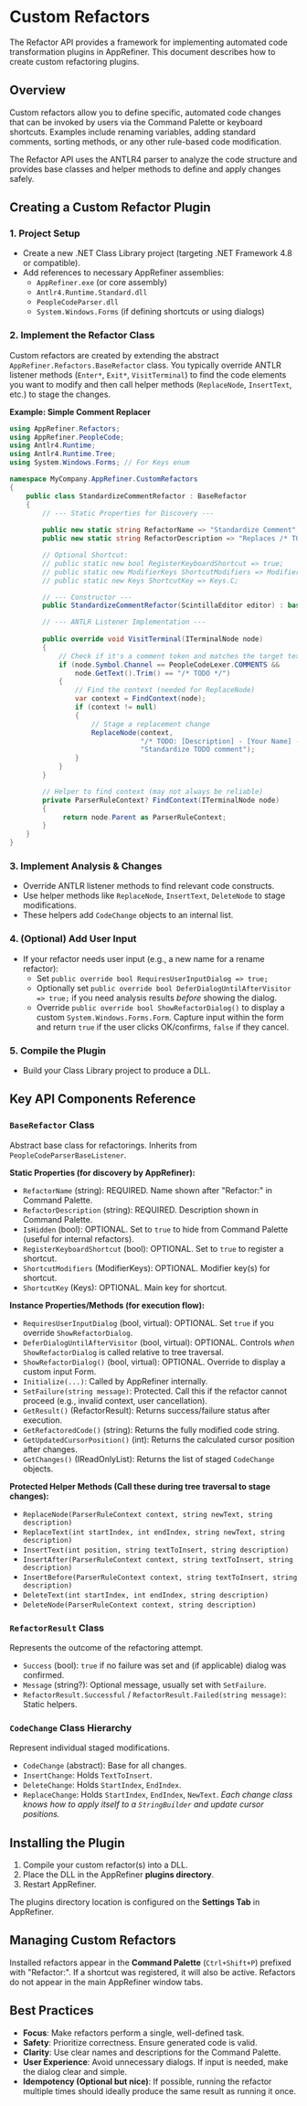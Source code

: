 # Custom Refactors

The Refactor API provides a framework for implementing automated code transformation plugins in AppRefiner. This document describes how to create custom refactoring plugins.

## Overview

Custom refactors allow you to define specific, automated code changes that can be invoked by users via the Command Palette or keyboard shortcuts. Examples include renaming variables, adding standard comments, sorting methods, or any other rule-based code modification.

The Refactor API uses the ANTLR4 parser to analyze the code structure and provides base classes and helper methods to define and apply changes safely.

## Creating a Custom Refactor Plugin

### 1. Project Setup

-   Create a new .NET Class Library project (targeting .NET Framework 4.8 or compatible).
-   Add references to necessary AppRefiner assemblies:
    -   `AppRefiner.exe` (or core assembly)
    -   `Antlr4.Runtime.Standard.dll`
    -   `PeopleCodeParser.dll`
    -   `System.Windows.Forms` (if defining shortcuts or using dialogs)

### 2. Implement the Refactor Class

Custom refactors are created by extending the abstract `AppRefiner.Refactors.BaseRefactor` class. You typically override ANTLR listener methods (`Enter*`, `Exit*`, `VisitTerminal`) to find the code elements you want to modify and then call helper methods (`ReplaceNode`, `InsertText`, etc.) to stage the changes.

**Example: Simple Comment Replacer**

```csharp
using AppRefiner.Refactors;
using AppRefiner.PeopleCode;
using Antlr4.Runtime;
using Antlr4.Runtime.Tree;
using System.Windows.Forms; // For Keys enum

namespace MyCompany.AppRefiner.CustomRefactors
{
    public class StandardizeCommentRefactor : BaseRefactor
    {
        // --- Static Properties for Discovery ---
        
        public new static string RefactorName => "Standardize Comment"; 
        public new static string RefactorDescription => "Replaces /* TODO */ comments with standard format.";

        // Optional Shortcut:
        // public static new bool RegisterKeyboardShortcut => true; 
        // public static new ModifierKeys ShortcutModifiers => ModifierKeys.Control | ModifierKeys.Shift;
        // public static new Keys ShortcutKey => Keys.C;

        // --- Constructor ---
        public StandardizeCommentRefactor(ScintillaEditor editor) : base(editor) { }

        // --- ANTLR Listener Implementation ---
        
        public override void VisitTerminal(ITerminalNode node)
        {
            // Check if it's a comment token and matches the target text
            if (node.Symbol.Channel == PeopleCodeLexer.COMMENTS && 
                node.GetText().Trim() == "/* TODO */")
            {
                // Find the context (needed for ReplaceNode)
                var context = FindContext(node);
                if (context != null)
                {   
                    // Stage a replacement change
                    ReplaceNode(context, 
                                "/* TODO: [Description] - [Your Name] - [Date] */", 
                                "Standardize TODO comment");
                }
            }
        }

        // Helper to find context (may not always be reliable)
        private ParserRuleContext? FindContext(ITerminalNode node)
        {
             return node.Parent as ParserRuleContext;
        }
    }
}
```

### 3. Implement Analysis & Changes

-   Override ANTLR listener methods to find relevant code constructs.
-   Use helper methods like `ReplaceNode`, `InsertText`, `DeleteNode` to stage modifications.
-   These helpers add `CodeChange` objects to an internal list.

### 4. (Optional) Add User Input

-   If your refactor needs user input (e.g., a new name for a rename refactor):
    -   Set `public override bool RequiresUserInputDialog => true;`
    -   Optionally set `public override bool DeferDialogUntilAfterVisitor => true;` if you need analysis results *before* showing the dialog.
    -   Override `public override bool ShowRefactorDialog()` to display a custom `System.Windows.Forms.Form`. Capture input within the form and return `true` if the user clicks OK/confirms, `false` if they cancel.

### 5. Compile the Plugin

-   Build your Class Library project to produce a DLL.

## Key API Components Reference

### `BaseRefactor` Class

Abstract base class for refactorings. Inherits from `PeopleCodeParserBaseListener`.

**Static Properties (for discovery by AppRefiner):**
-   `RefactorName` (string): REQUIRED. Name shown after "Refactor:" in Command Palette.
-   `RefactorDescription` (string): REQUIRED. Description shown in Command Palette.
-   `IsHidden` (bool): OPTIONAL. Set to `true` to hide from Command Palette (useful for internal refactors).
-   `RegisterKeyboardShortcut` (bool): OPTIONAL. Set to `true` to register a shortcut.
-   `ShortcutModifiers` (ModifierKeys): OPTIONAL. Modifier key(s) for shortcut.
-   `ShortcutKey` (Keys): OPTIONAL. Main key for shortcut.

**Instance Properties/Methods (for execution flow):**
-   `RequiresUserInputDialog` (bool, virtual): OPTIONAL. Set `true` if you override `ShowRefactorDialog`.
-   `DeferDialogUntilAfterVisitor` (bool, virtual): OPTIONAL. Controls *when* `ShowRefactorDialog` is called relative to tree traversal.
-   `ShowRefactorDialog()` (bool, virtual): OPTIONAL. Override to display a custom input Form.
-   `Initialize(...)`: Called by AppRefiner internally.
-   `SetFailure(string message)`: Protected. Call this if the refactor cannot proceed (e.g., invalid context, user cancellation).
-   `GetResult()` (RefactorResult): Returns success/failure status after execution.
-   `GetRefactoredCode()` (string): Returns the fully modified code string.
-   `GetUpdatedCursorPosition()` (int): Returns the calculated cursor position after changes.
-   `GetChanges()` (IReadOnlyList<CodeChange>): Returns the list of staged `CodeChange` objects.

**Protected Helper Methods (Call these during tree traversal to stage changes):**
-   `ReplaceNode(ParserRuleContext context, string newText, string description)`
-   `ReplaceText(int startIndex, int endIndex, string newText, string description)`
-   `InsertText(int position, string textToInsert, string description)`
-   `InsertAfter(ParserRuleContext context, string textToInsert, string description)`
-   `InsertBefore(ParserRuleContext context, string textToInsert, string description)`
-   `DeleteText(int startIndex, int endIndex, string description)`
-   `DeleteNode(ParserRuleContext context, string description)`

### `RefactorResult` Class

Represents the outcome of the refactoring attempt.
-   `Success` (bool): `true` if no failure was set and (if applicable) dialog was confirmed.
-   `Message` (string?): Optional message, usually set with `SetFailure`.
-   `RefactorResult.Successful` / `RefactorResult.Failed(string message)`: Static helpers.

### `CodeChange` Class Hierarchy

Represent individual staged modifications.
-   `CodeChange` (abstract): Base for all changes.
-   `InsertChange`: Holds `TextToInsert`.
-   `DeleteChange`: Holds `StartIndex`, `EndIndex`.
-   `ReplaceChange`: Holds `StartIndex`, `EndIndex`, `NewText`.
*Each change class knows how to apply itself to a `StringBuilder` and update cursor positions.* 

## Installing the Plugin

1.  Compile your custom refactor(s) into a DLL.
2.  Place the DLL in the AppRefiner **plugins directory**.
3.  Restart AppRefiner.

The plugins directory location is configured on the **Settings Tab** in AppRefiner.

## Managing Custom Refactors

Installed refactors appear in the **Command Palette** (`Ctrl+Shift+P`) prefixed with "Refactor:". If a shortcut was registered, it will also be active. Refactors do not appear in the main AppRefiner window tabs.

## Best Practices

-   **Focus**: Make refactors perform a single, well-defined task.
-   **Safety**: Prioritize correctness. Ensure generated code is valid.
-   **Clarity**: Use clear names and descriptions for the Command Palette.
-   **User Experience**: Avoid unnecessary dialogs. If input is needed, make the dialog clear and simple.
-   **Idempotency (Optional but nice)**: If possible, running the refactor multiple times should ideally produce the same result as running it once.